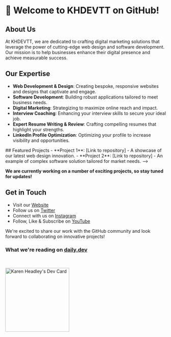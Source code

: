 # 👋 Welcome to KHDEVTT on GitHub!

## About Us

At KHDEVTT, we are dedicated to crafting digital marketing solutions that leverage the power of cutting-edge web design and software development. Our mission is to help businesses enhance their digital presence and achieve measurable success.

## Our Expertise

- **Web Development & Design**: Creating bespoke, responsive websites and designs that captivate and engage.
- **Software Development**: Building robust applications tailored to meet business needs.
- **Digital Marketing**: Strategizing to maximize online reach and impact.
- **Interview Coaching**: Enhancing your interview skills to secure your ideal job.
- **Expert Resume Writing & Review**: Crafting compelling resumes that highlight your strengths.
- **LinkedIn Profile Optimization**: Optimizing your profile to increase visibility and opportunities.

<!-->

## Featured Projects

- **Project 1**: [Link to repository] - A showcase of our latest web design innovation.
- **Project 2**: [Link to repository] - An example of complex software solution tailored for market needs.
  -->

**We are currently working on a number of exciting projects, so stay tuned for updates!**

## Get in Touch

- Visit our [Website](https://khdevtt.com)
- Follow us on [Twitter](https://twitter.com/khdevtt)
- Connect with us on [Instagram](https://linkedin.com/company/khdevtt)
- Follow, Like & Subscribe on [YouTube](https://www.youtube.com/channel/UCnmQ_XDaJo2zP7cjOM7IJRA)

We're excited to share our work with the GitHub community and look forward to collaborating on innovative projects!

### What we're reading on [daily.dev](https://daily.dev)

<br/>

<a href="https://app.daily.dev/khdevtt"><img src="https://api.daily.dev/devcards/f5a86b79e7a44e06bceeabb957dd0611.png?r=hp2" width="200" alt="Karen Headley's Dev Card"/></a>


<!--
**KHDEVTT/KHDEVTT** is a ✨ _special_ ✨ repository because its `README.md` (this file) appears on your GitHub profile.

Here are some ideas to get you started:

- 🔭 I’m currently working on ...
- 🌱 I’m currently learning ...
- 👯 I’m looking to collaborate on ...
- 🤔 I’m looking for help with ...
- 💬 Ask me about ...
- 📫 How to reach me: ...
- 😄 Pronouns: ...
- ⚡ Fun fact: ...
-->
